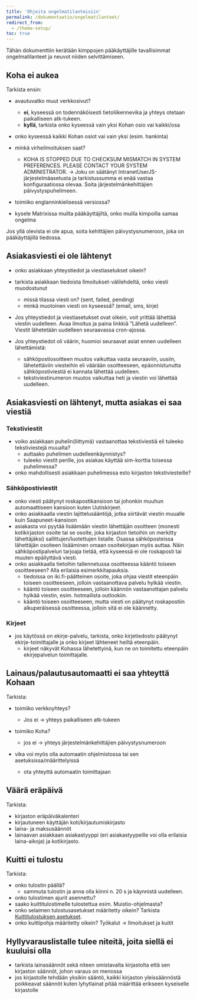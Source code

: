 ```yaml
---
title: 'Ohjeita ongelmatilanteisiin'
permalink: /dokumentaatio/ongelmatilanteet/
redirect_from:
  - /theme-setup/
toc: true
---
```


Tähän dokumenttiin kerätään kimppojen pääkäyttäjille tavallisimmat ongelmatilanteet ja neuvot niiden selvittämiseen.

## Koha ei aukea

Tarkista ensin:
* avautuvatko muut verkkosivut? 
  * **ei**, kyseessä on todennäköisesti tietoliikennevika ja yhteys otetaan paikalliseen atk-tukeen.
  * **kyllä**, tarkista onko kyseessä vain yksi Kohan osio vai kaikki/osa

* onko kyseessä kaikki Kohan osiot vai vain yksi (esim. hankinta)

* minkä virheilmoituksen saat?
  * KOHA IS STOPPED DUE TO CHECKSUM MISMATCH IN SYSTEM PREFERENCES. PLEASE CONTACT YOUR SYSTEM ADMINISTRATOR. -> Joku on säätänyt IntranetUserJS-järjestelmäasetusta ja tarkistussumma ei enää vastaa konfiguraatiossa olevaa. Soita järjestelmänkehittäjien päivystyspuhelimeen.

* toimiiko englanninkielisessä versiossa?

* kysele Matrixissa muilta pääkäyttäjiltä, onko muilla kimpoilla samaa ongelma

Jos yllä olevista ei ole apua, soita kehittäjien päivystysnumeroon, joka on pääkäyttäjillä tiedossa.

## Asiakasviesti ei ole lähtenyt

* onko asiakkaan yhteystiedot ja viestiasetukset oikein?

* tarkista asiakkaan tiedoista Ilmoitukset-välilehdeltä, onko viesti muodostunut
  * missä tilassa viesti on? (sent, failed, pending)
  * minkä muotoinen viesti on kyseessä? (email, sms, kirje)


* Jos yhteystiedot ja viestiasetukset ovat oikein, voit yrittää lähettää viestin uudelleen. Avaa ilmoitus ja paina linkkiä ”Lähetä uudelleen”. Viestit lähetetään uudelleen seuraavassa cron-ajossa.
* Jos yhteystiedot oli väärin, huomioi seuraavat asiat ennen uudelleen lähettämistä:
  * sähköpostiosoitteen muutos vaikuttaa vasta seuraaviin, uusiin, lähetettäviin viesteihin eli väärään osoitteeseen, epäonnistunutta sähköpostiviestiä ei kannata lähettää uudelleen. 
  * tekstiviestinumeron muutos vaikuttaa heti ja viestin voi lähettää uudelleen.

## Asiakasviesti on lähtenyt, mutta asiakas ei saa viestiä

### Tekstiviestit

* voiko asiakkaan puhelin(liittymä) vastaanottaa tekstiviestiä eli tuleeko tekstiviestejä muualta?
  * auttaako puhelimen uudelleenkäynnistys?
  * tuleeko viestit perille, jos asiakas käyttää sim-korttia toisessa puhelimessa?
* onko mahdollisesti asiakkaan puhelimessa esto kirjaston tekstiviesteille?

### Sähköpostiviestit

* onko viesti päätynyt roskapostikansioon tai johonkin muuhun automaattiseen kansioon kuten Uutiskirjeet.
* onko asiakkaalla viestin lajittelusääntöjä, jotka siirtävät viestin muualle kuin Saapuneet-kansioon
* asiakasta voi pyytää lisäämään viestin lähettäjän osoitteen (monesti kotikirjaston osoite tai se osoite, joka kirjaston tietoihin on merkitty lähettäjäksi) sallittujen/luotettujen listalle. Osassa sähköposteissa lähettäjän osoiteen lisääminen omaan osoitekirjaan myös auttaa. Näin sähköpostipalvelun tarjoaja tietää, että kyseessä ei ole roskaposti tai muuten epäilyttävä viesti.
* onko asiakkaalla tietoihin tallennetussa osoitteessa kääntö toiseen osoitteeseen? Alla erilaisia esimerkkitapauksia.
  * tiedoissa on iki.fi-päätteinen osoite, joka ohjaa viestit eteenpäin toiseen osoitteeseen, jolloin vastaanottava palvelu hylkää viestin.
  * kääntö toiseen osoitteeseen, jolloin käännön vastaanottajan palvelu hylkää viestin, esim. hotmailista outlookiin.
  * kääntö toiseen osoitteeseen, mutta viesti on päätynyt roskapostiin alkuperäisessä osoitteessa, jolloin sitä ei ole käännetty.

### Kirjeet

* jos käytössä on ekirje-palvelu, tarkista, onko kirjetiedosto päätynyt ekirje-toimittajalle ja onko kirjeet lähteneet heiltä eteenpäin.
  * kirjeet näkyvät Kohassa lähetettyinä, kun ne on toimitettu eteenpäin ekirjepalvelun toimittajalle.

## Lainaus/palautusautomaatti ei saa yhteyttä Kohaan

Tarkista:
* toimiiko verkkoyhteys?
  * Jos ei -> yhteys paikalliseen atk-tukeen
* toimiiko Koha?
  * jos ei -> yhteys järjestelmänkehittäjien päivystysnumeroon

* vika voi myös olla automaatin ohjelmistossa tai sen asetuksissa/määrittelyissä
  * ota yhteyttä automaatin toimittajaan

## Väärä eräpäivä

Tarkista:
* kirjaston eräpäiväkalenteri
* kirjautuneen käyttäjän koti/kirjautumiskirjasto
* laina- ja maksusäännöt
* lainaavan asiakkaan asiakastyyppi (eri asiakastyypeille voi olla erilaisia laina-aikoja) ja kotikirjasto.

## Kuitti ei tulostu

Tarkista:
* onko tulostin päällä?
  * sammuta tulostin ja anna olla kiinni n. 20 s ja käynnistä uudelleen.
* onko tulostimen ajurit asennettu?
* saako kuittitulostimelle tulostettua esim. Muistio-ohjelmasta?
* onko selaimen tulostusasetukset määritetty oikein? Tarkista [Kuittitulostuksen asetukset](https://koha-suomi.fi/dokumentaatio/kuittitulostuksen-asetukset/).
* onko kuittipohja määritetty oikein? Työkalut -> Ilmoitukset ja kuitit

## Hyllyvarauslistalle tulee niteitä, joita siellä ei kuuluisi olla

* tarkista lainasäännöt sekä niteen omistavalta kirjastolta että sen kirjaston säännöt, johon varaus on menossa
* jos kirjastolle tehdään yksikin sääntö, kaikki kirjaston yleissäännöstä poikkeavat säännöt kuten lyhytlainat pitää määrittää erikseen kyseiselle kirjastolle
